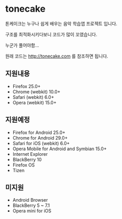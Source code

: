 tonecake
==============
톤케이크는 누구나 쉽게 배우는 음악 학습앱 프로젝트 입니다.

구조를 최적화시키다보니 코드가 많이 꼬였습니다.

누군가 풀어야함...

원래 코드는 http://tonecake.com 를 참조하면 됩니다.

지원내용
------------------- 
- Firefox 25.0+
- Chrome (webkit) 10.0+
- Safari (webkit) 6.0+
- Opera (webkit) 15.0+

지원예정
-------------------
- Firefox for Android 25.0+
- Chrome for Android 29.0+
- Safari for iOS (webkit) 6.0+
- Opera Mobile for Android and Symbian 15.0+
- Internet Explorer
- BlackBerry 10
- Firefox OS
- Tizen

미지원
-------------------
- Android Browser
- BlackBerry 5 ~ 7.1
- Opera mini for iOS
